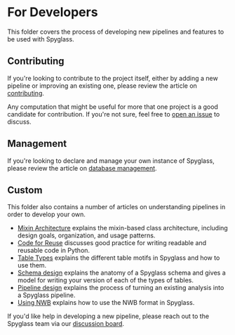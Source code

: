 # For Developers

This folder covers the process of developing new pipelines and features to be
used with Spyglass.

## Contributing

If you're looking to contribute to the project itself, either by adding a new
pipeline or improving an existing one, please review the article on
[contributing](./Contribute.md).

Any computation that might be useful for more that one project is a good
candidate for contribution. If you're not sure, feel free to
[open an issue](https://github.com/LorenFrankLab/spyglass/issues/new) to
discuss.

## Management

If you're looking to declare and manage your own instance of Spyglass, please
review the article on [database management](./Management.md).

## Custom

This folder also contains a number of articles on understanding pipelines in
order to develop your own.

- [Mixin Architecture](./Classes.md) explains the mixin-based class architecture,
    including design goals, organization, and usage patterns.
- [Code for Reuse](./Reuse.md) discusses good practice for writing readable and
    reusable code in Python.
- [Table Types](./TableTypes.md) explains the different table motifs in Spyglass
    and how to use them.
- [Schema design](./Schema.md) explains the anatomy of a Spyglass schema and
    gives a model for writing your version of each of the types of tables.
- [Pipeline design](./CustomPipelines.md) explains the process of turning an
    existing analysis into a Spyglass pipeline.
- [Using NWB](./UsingNWB.md) explains how to use the NWB format in Spyglass.

If you'd like help in developing a new pipeline, please reach out to the
Spyglass team via our
[discussion board](https://github.com/LorenFrankLab/spyglass/discussions).
